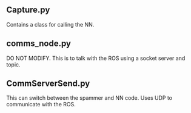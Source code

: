 ## Capture.py ##

Contains a class for calling the NN.

## comms_node.py ##

DO NOT MODIFY.  This is to talk with the ROS using a socket server and topic.

## CommServerSend.py ##

This can switch between the spammer and NN code.  Uses UDP to communicate with the ROS.